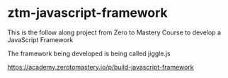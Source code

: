 # ztm-javascript-framework
This is the follow along project from Zero to Mastery Course to develop a JavaScript Framework

The framework being developed is being called jiggle.js

https://academy.zerotomastery.io/p/build-javascript-framework
